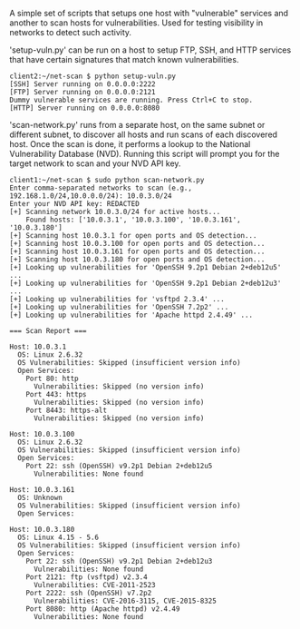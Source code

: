 A simple set of scripts that setups one host with "vulnerable" services and another to scan hosts for vulnerabilities.  Used for testing visibility in networks to detect such activity.

'setup-vuln.py' can be run on a host to setup FTP, SSH, and HTTP services that have certain signatures that match known vulnerabilities.

```
client2:~/net-scan $ python setup-vuln.py 
[SSH] Server running on 0.0.0.0:2222
[FTP] Server running on 0.0.0.0:2121
Dummy vulnerable services are running. Press Ctrl+C to stop.
[HTTP] Server running on 0.0.0.0:8080
```

'scan-network.py' runs from a separate host, on the same subnet or different subnet, to discover all hosts and run scans of each discovered host.  Once the scan is done, it performs a lookup to the National Vulnerability Database (NVD).  Running this script will prompt you for the target network to scan and your NVD API key.

```
client1:~/net-scan $ sudo python scan-network.py 
Enter comma-separated networks to scan (e.g., 192.168.1.0/24,10.0.0.0/24): 10.0.3.0/24
Enter your NVD API key: REDACTED 
[+] Scanning network 10.0.3.0/24 for active hosts...
    Found hosts: ['10.0.3.1', '10.0.3.100', '10.0.3.161', '10.0.3.180']
[+] Scanning host 10.0.3.1 for open ports and OS detection...
[+] Scanning host 10.0.3.100 for open ports and OS detection...
[+] Scanning host 10.0.3.161 for open ports and OS detection...
[+] Scanning host 10.0.3.180 for open ports and OS detection...
[+] Looking up vulnerabilities for 'OpenSSH 9.2p1 Debian 2+deb12u5' ...
[+] Looking up vulnerabilities for 'OpenSSH 9.2p1 Debian 2+deb12u3' ...
[+] Looking up vulnerabilities for 'vsftpd 2.3.4' ...
[+] Looking up vulnerabilities for 'OpenSSH 7.2p2' ...
[+] Looking up vulnerabilities for 'Apache httpd 2.4.49' ...

=== Scan Report ===

Host: 10.0.3.1
  OS: Linux 2.6.32
  OS Vulnerabilities: Skipped (insufficient version info)
  Open Services:
    Port 80: http
      Vulnerabilities: Skipped (no version info)
    Port 443: https
      Vulnerabilities: Skipped (no version info)
    Port 8443: https-alt
      Vulnerabilities: Skipped (no version info)

Host: 10.0.3.100
  OS: Linux 2.6.32
  OS Vulnerabilities: Skipped (insufficient version info)
  Open Services:
    Port 22: ssh (OpenSSH) v9.2p1 Debian 2+deb12u5
      Vulnerabilities: None found

Host: 10.0.3.161
  OS: Unknown
  OS Vulnerabilities: Skipped (insufficient version info)
  Open Services:

Host: 10.0.3.180
  OS: Linux 4.15 - 5.6
  OS Vulnerabilities: Skipped (insufficient version info)
  Open Services:
    Port 22: ssh (OpenSSH) v9.2p1 Debian 2+deb12u3
      Vulnerabilities: None found
    Port 2121: ftp (vsftpd) v2.3.4
      Vulnerabilities: CVE-2011-2523
    Port 2222: ssh (OpenSSH) v7.2p2
      Vulnerabilities: CVE-2016-3115, CVE-2015-8325
    Port 8080: http (Apache httpd) v2.4.49
      Vulnerabilities: None found
```

